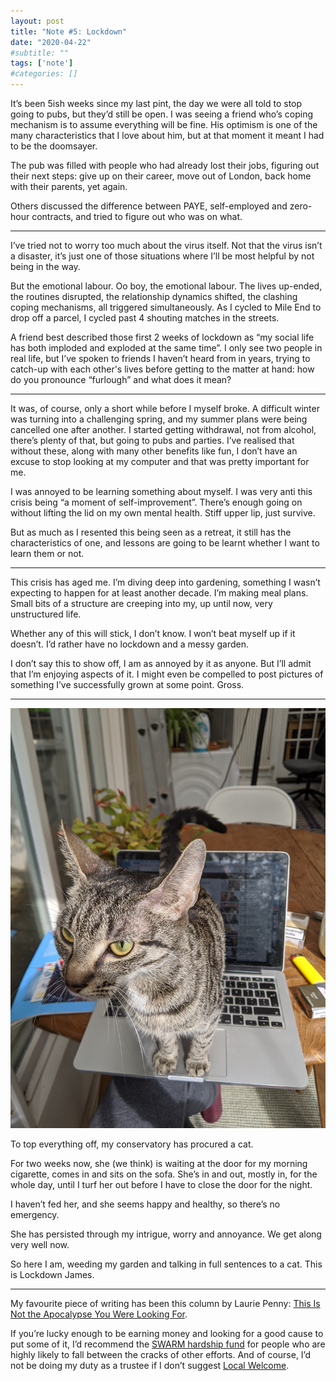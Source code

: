```yaml
---
layout: post
title: "Note #5: Lockdown"
date: "2020-04-22"
#subtitle: ""
tags: ['note']
#categories: []
---
```


It’s been 5ish weeks since my last pint, the day we were all told to stop going to pubs, but they’d still be open. I was seeing a friend who’s coping mechanism is to assume everything will be fine. His optimism is one of the many characteristics that I love about him, but at that moment it meant I had to be the doomsayer.

The pub was filled with people who had already lost their jobs, figuring out their next steps: give up on their career, move out of London, back home with their parents, yet again.

Others discussed the difference between PAYE, self-employed and zero-hour contracts, and tried to figure out who was on what.

---

I’ve tried not to worry too much about the virus itself. Not that the virus isn’t a disaster, it’s just one of those situations where I’ll be most helpful by not being in the way.

But the emotional labour. Oo boy, the emotional labour. The lives up-ended, the routines disrupted, the relationship dynamics shifted, the clashing coping mechanisms, all triggered simultaneously. As I cycled to Mile End to drop off a parcel, I cycled past 4 shouting matches in the streets.

A friend best described those first 2 weeks of lockdown as “my social life has both imploded and exploded at the same time”. I only see two people in real life, but I’ve spoken to friends I haven’t heard from in years, trying to catch-up with each other's lives before getting to the matter at hand: how do you pronounce “furlough” and what does it mean?

---

It was, of course, only a short while before I myself broke. A difficult winter was turning into a challenging spring, and my summer plans were being cancelled one after another. I started getting withdrawal, not from alcohol, there’s plenty of that, but going to pubs and parties. I’ve realised that without these, along with many other benefits like fun, I don’t have an excuse to stop looking at my computer and that was pretty important for me.

I was annoyed to be learning something about myself. I was very anti this crisis being “a moment of self-improvement”. There’s enough going on without lifting the lid on my own mental health. Stiff upper lip, just survive.

But as much as I resented this being seen as a retreat, it still has the characteristics of one, and lessons are going to be learnt whether I want to learn them or not.

---

This crisis has aged me. I’m diving deep into gardening, something I wasn’t expecting to happen for at least another decade. I’m making meal plans. Small bits of a structure are creeping into my, up until now, very unstructured life.

Whether any of this will stick, I don’t know. I won’t beat myself up if it doesn’t. I’d rather have no lockdown and a messy garden.

I don’t say this to show off, I am as annoyed by it as anyone. But I’ll admit that I’m enjoying aspects of it. I might even be compelled to post pictures of something I’ve successfully grown at some point. Gross.

---

![Cat on laptop keyboard](/img/posts/cat-align-left.jpeg#align-left)

To top everything off, my conservatory has procured a cat.

For two weeks now, she (we think) is waiting at the door for my morning cigarette, comes in and sits on the sofa. She’s in and out, mostly in, for the whole day, until I turf her out before I have to close the door for the night.

I haven’t fed her, and she seems happy and healthy, so there’s no emergency.

She has persisted through my intrigue, worry and annoyance. We get along very well now.

So here I am, weeding my garden and talking in full sentences to a cat. This is Lockdown James.

---

My favourite piece of writing has been this column by Laurie Penny: [This Is Not the Apocalypse You Were Looking For](https://www.wired.com/story/coronavirus-apocalypse-myths/).

If you’re lucky enough to be earning money and looking for a good cause to put some of it, I’d recommend the [SWARM hardship fund](https://www.swarmcollective.org/donate) for people who are highly likely to fall between the cracks of other efforts. And of course, I’d not be doing my duty as a trustee if I don’t suggest [Local Welcome](https://www.localwelcome.org/donate).
